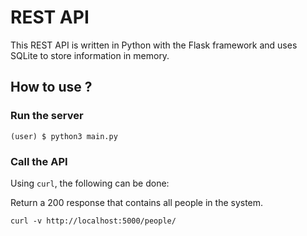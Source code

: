 # REST API

This REST API is written in Python with the Flask framework and uses SQLite to store
information in memory.

## How to use ?

### Run the server

```terminal
(user) $ python3 main.py
````

### Call the API

Using `curl`, the following can be done:

Return a 200 response that contains all people in the system.
```terminal
curl -v http://localhost:5000/people/
```